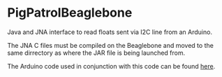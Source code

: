 # PigPatrolBeaglebone

Java and JNA interface to read floats sent via I2C line from an Arduino.

The JNA C files must be compiled on the Beaglebone and moved to the same dirrectory as where the JAR file is
being launched from.

The Arduino code used in conjunction with this code can be found [here](https://github.com/gdeshazer/Arduino-Capacitive-Sensor/tree/master).
